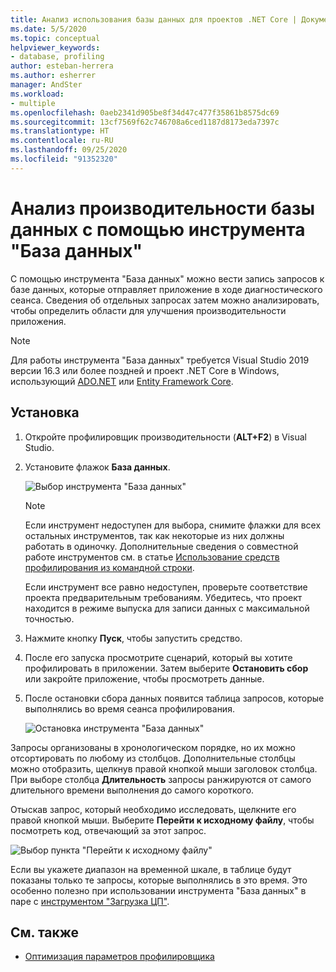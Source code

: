 ```yaml
---
title: Анализ использования базы данных для проектов .NET Core | Документация Майкрософт
ms.date: 5/5/2020
ms.topic: conceptual
helpviewer_keywords:
- database, profiling
author: esteban-herrera
ms.author: esherrer
manager: AndSter
ms.workload:
- multiple
ms.openlocfilehash: 0aeb2341d905be8f34d47c477f35861b8575dc69
ms.sourcegitcommit: 13cf7569f62c746708a6ced1187d8173eda7397c
ms.translationtype: HT
ms.contentlocale: ru-RU
ms.lasthandoff: 09/25/2020
ms.locfileid: "91352320"
---
```

# <a name="analyze-database-performance-using-the-database-tool"></a>Анализ производительности базы данных с помощью инструмента "База данных"

С помощью инструмента "База данных" можно вести запись запросов к базе данных, которые отправляет приложение в ходе диагностического сеанса. Сведения об отдельных запросах затем можно анализировать, чтобы определить области для улучшения производительности приложения.

> [!NOTE]
> Для работы инструмента "База данных" требуется Visual Studio 2019 версии 16.3 или более поздней и проект .NET Core в Windows, использующий [ADO.NET]( https://docs.microsoft.com/dotnet/framework/data/adonet/ado-net-overview) или [Entity Framework Core](/ef/core/).

## <a name="setup"></a>Установка

1. Откройте профилировщик производительности (**ALT+F2**) в Visual Studio.

1. Установите флажок **База данных**.

   ![Выбор инструмента "База данных"](./media/db-launch.png "Выбор инструмента База данных")

   > [!NOTE]
   > Если инструмент недоступен для выбора, снимите флажки для всех остальных инструментов, так как некоторые из них должны работать в одиночку. Дополнительные сведения о совместной работе инструментов см. в статье [Использование средств профилирования из командной строки](../profiling/using-the-profiling-tools-from-the-command-line.md).
   >
   > Если инструмент все равно недоступен, проверьте соответствие проекта предварительным требованиям. Убедитесь, что проект находится в режиме выпуска для записи данных с максимальной точностью.

1. Нажмите кнопку **Пуск**, чтобы запустить средство.

1. После его запуска просмотрите сценарий, который вы хотите профилировать в приложении. Затем выберите **Остановить сбор** или закройте приложение, чтобы просмотреть данные.

1. После остановки сбора данных появится таблица запросов, которые выполнялись во время сеанса профилирования.

   ![Остановка инструмента "База данных"](./media/db-after.png "Остановка инструмента База данных")

Запросы организованы в хронологическом порядке, но их можно отсортировать по любому из столбцов. Дополнительные столбцы можно отобразить, щелкнув правой кнопкой мыши заголовок столбца. При выборе столбца **Длительность** запросы ранжируются от самого длительного времени выполнения до самого короткого.

Отыскав запрос, который необходимо исследовать, щелкните его правой кнопкой мыши. Выберите **Перейти к исходному файлу**, чтобы посмотреть код, отвечающий за этот запрос.

![Выбор пункта "Перейти к исходному файлу"](./media/db-gotosource.png "Выбор пункта Перейти к исходному файлу")

Если вы укажете диапазон на временной шкале, в таблице будут показаны только те запросы, которые выполнялись в это время. Это особенно полезно при использовании инструмента "База данных" в паре с [инструментом "Загрузка ЦП"](./cpu-usage.md?view=vs-2019&preserve-view=true).

## <a name="see-also"></a>См. также

- [Оптимизация параметров профилировщика](../profiling/optimize-profiler-settings.md)